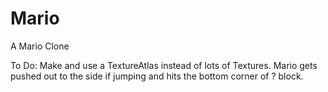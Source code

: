 # Mario
A Mario Clone

To Do:
Make and use a TextureAtlas instead of lots of Textures.
Mario gets pushed out to the side if jumping and hits the bottom corner of ? block.
